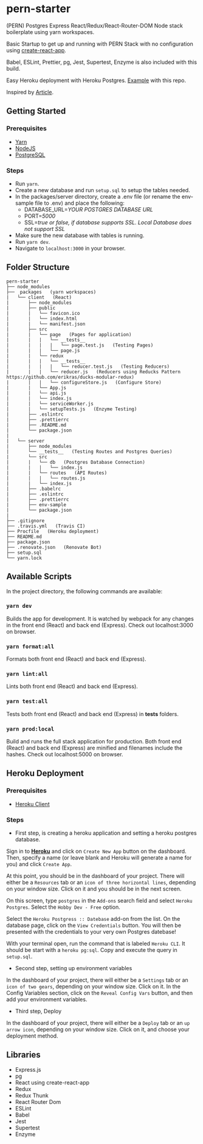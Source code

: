 # pern-starter
(PERN) Postgres Express React/Redux/React-Router-DOM Node stack boilerplate using yarn workspaces.

Basic Startup to get up and running with PERN Stack with no configuration using [create-react-app](https://github.com/facebookincubator/create-react-app).

Babel, ESLint, Prettier, pg, Jest, Supertest, Enzyme is also included with this build.

Easy Heroku deployment with Heroku Postgres. [Example](http://pern.herokuapp.com/) with this repo.

Inspired by [Article](https://daveceddia.com/create-react-app-express-production/).

## Getting Started

### Prerequisites

- [Yarn](https://yarnpkg.com/en/)
- [NodeJS](https://nodejs.org)
- [PostgreSQL](https://www.postgresql.org/)

### Steps
- Run `yarn`.
- Create a new database and run `setup.sql` to setup the tables needed.
- In the packages/server directory, create a .env file (or rename the env-sample file to .env) and place the following:
  - DATABASE_URL=*YOUR POSTGRES DATABASE URL*
  - PORT=*5000*
  - SSL=*true or false, if database supports SSL. Local Database does not support SSL*
- Make sure the new database with tables is running.
- Run `yarn dev`.
- Navigate to `localhost:3000` in your browser.

## Folder Structure
```
pern-starter
├── node_modules
├──  packages   (yarn workspaces)
|   └── client   (React)
|       ├── node_modules
|       ├── public
|       |   └── favicon.ico
|       |   └── index.html
|       |   └── manifest.json
|       ├── src
|       |   └── page   (Pages for application)
|       |   |   └── __tests__
|       |   |   |   └── page.test.js   (Testing Pages)
|       |   |   └── page.js
|       |   └── redux
|       |   |   └── __tests__
|       |   |   |   └── reducer.test.js   (Testing Reducers)
|       |   |   └── reducer.js   (Reducers using Reducks Pattern https://github.com/erikras/ducks-modular-redux)
|       |   |   └── configureStore.js   (Configure Store)
|       |   └── App.js
|       |   └── api.js
|       |   └── index.js
|       |   └── serviceWorker.js
|       |   └── setupTests.js   (Enzyme Testing)
|       ├── .eslintrc
|       ├── .prettierrc
|       ├── .README.md
|       └── package.json
|
|   └── server
|       ├── node_modules
|       └── __tests__   (Testing Routes and Postgres Queries)
|       └── src
|       |   └── db   (Postgres Database Connection)
|       |   |   └── index.js
|       |   └── routes   (API Routes)
|       |   |   └── routes.js
|       |   └── index.js
|       ├── .babelrc
|       ├── .eslintrc
|       ├── .prettierrc
|       ├── env-sample
|       └── package.json
|
├── .gitignore
├── .travis.yml   (Travis CI)
├── Procfile   (Heroku deployment)
├── README.md
├── package.json
├── .renovate.json   (Renovate Bot)
├── setup.sql
└── yarn.lock

```

## Available Scripts

In the project directory, the following commands are available:

### `yarn dev`

Builds the app for development. It is watched by webpack for any changes in the front end (React) and back end (Express). Check out localhost:3000 on browser.

### `yarn format:all`
Formats both front end (React) and back end (Express).

### `yarn lint:all`

Lints both front end (React) and back end (Express).

### `yarn test:all`

Tests both front end (React) and back end (Express) in __tests__ folders.

### `yarn prod:local`

Build and runs the full stack application for production. Both front end (React) and back end (Express) are minified and filenames include the hashes. Check out localhost:5000 on browser.

## Heroku Deployment

### Prerequisites

- [Heroku Client](https://devcenter.heroku.com/articles/heroku-cli#download-and-install)

### Steps

- First step, is creating a heroku application and setting a heroku postgres database.

Sign in to [**Heroku**](https://id.heroku.com/login) and click on `Create New App` button on the dashboard. Then, specify a name (or leave blank and Heroku will generate a name for you) and click `Create App`.

At this point, you should be in the dashboard of your project. There will either be a `Resources` tab or an `icon of three horizontal lines`, depending on your window size. Click on it and you should be in the next screen.

On this screen, type `postgres` in the `Add-ons` search field and select `Heroku Postgres`. Select the `Hobby Dev - Free` option.

Select the `Heroku Postgress :: Datebase` add-on from the list. On the database page, click on the `View Credentials` button. You will then be presented with the credentials to your very own Postgres datebase!

With your terminal open, run the command that is labeled `Heroku CLI`. It should be start with a `heroku pg:sql`. Copy and execute the query in `setup.sql`.

- Second step, setting up environment variables

In the dashboard of your project, there will either be a `Settings` tab or an `icon of two gears`, depending on your window size. Click on it. In the Config Variables section, click on the `Reveal Config Vars` button, and then add your environment variables.

- Third step, Deploy

In the dashboard of your project, there will either be a `Deploy` tab or an `up arrow icon`, depending on your window size. Click on it, and choose your deployment method.

## Libraries
- Express.js
- pg
- React using create-react-app
- Redux
- Redux Thunk
- React Router Dom
- ESLint
- Babel
- Jest
- Supertest
- Enzyme
